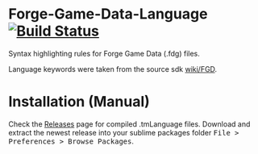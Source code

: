 # Forge-Game-Data-Language [![Build Status](https://travis-ci.org/Crowbar-Sledgehammer/forge-game-data-language.svg)](https://travis-ci.org/Crowbar-Sledgehammer/forge-game-data-language)
Syntax highlighting rules for Forge Game Data (.fdg) files.

Language keywords were taken from the source sdk [wiki/FGD](https://developer.valvesoftware.com/wiki/FGD).

# Installation (Manual)
Check the [Releases](https://github.com/Crowbar-Sledgehammer/forge-game-data-language/releases) page for compiled .tmLanguage files.
Download and extract the newest release into your sublime packages folder <kbd>File > Preferences > Browse Packages</kbd>.
